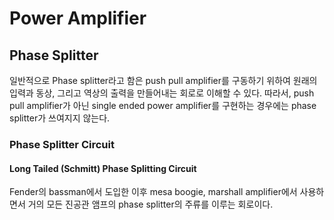 # Power Amplifier

## Phase Splitter

일반적으로 Phase splitter라고 함은 push pull amplifier를 구동하기 위하여 원래의 입력과 동상, 그리고 역상의 출력을 만들어내는 회로로 이해할 수 있다. 따라서, push pull amplifier가 아닌 single ended power amplifier를 구현하는 경우에는 phase splitter가 쓰여지지 않는다.

### Phase Splitter Circuit

#### Long Tailed (Schmitt) Phase Splitting Circuit

Fender의 bassman에서 도입한 이후 mesa boogie, marshall amplifier에서 사용하면서 거의 모든 진공관 앰프의 phase splitter의 주류를 이루는 회로이다.


